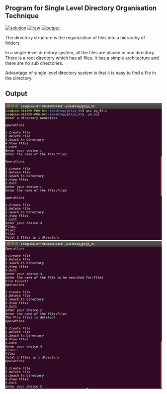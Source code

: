 ## Program for Single Level Directory Organisation Technique

[![solution](https://img.shields.io/badge/View-Solution-blue.svg?logo=appveyor&longCache=true&style=for-the-badge)](https://github.com/KTU-CSE/System-Software-lab/blob/master/cycle-2/p_05/pg_05.c)
[![raw](https://img.shields.io/badge/-raw-green.svg?logo=appveyor&longCache=true&style=for-the-badge )](https://github.com/KTU-CSE/System-Software-lab/raw/master/cycle-2/p_05/pg_05.c)
[![output](https://img.shields.io/badge/-output-ff69b4.svg?logo=appveyor&longCache=true&style=for-the-badge)](https://github.com/KTU-CSE/System-Software-lab/blob/master/cycle-2/p_05/README.md#output)

The directory structure is the organization of files into a hierarchy of folders.

In a single-level directory system, all the files are placed in one directory.
There is a root directory which has all files. 
It has a simple architecture and there are no sub directories. 

Advantage of single level directory system is that it is easy to find a file in the directory.

## Output

![output_img](/out_img/p_05_out-1.jpg)
![output_img](/out_img/p_05_out-2.jpg)
